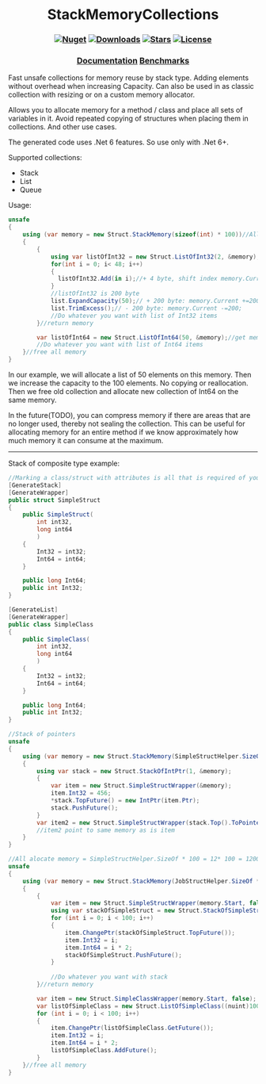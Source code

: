 <h1 align="center">
  <a>StackMemoryCollections</a>
</h1>

<h3 align="center">

  [![Nuget](https://img.shields.io/nuget/v/StackMemoryCollections?logo=StackMemoryCollections)](https://www.nuget.org/packages/StackMemoryCollections/)
  [![Downloads](https://img.shields.io/nuget/dt/StackMemoryCollections.svg)](https://www.nuget.org/packages/StackMemoryCollections/)
  [![Stars](https://img.shields.io/github/stars/SoftStoneDevelop/StackMemoryCollections?color=brightgreen)](https://github.com/SoftStoneDevelop/StackMemoryCollections/stargazers)
  [![License](https://img.shields.io/badge/license-MIT-blue.svg)](LICENSE)

</h3>

<h3 align="center">
  <a href="https://github.com/SoftStoneDevelop/StackMemoryCollections/blob/main/Documentation/Readme.md">Documentation</a>
  <a href="https://github.com/SoftStoneDevelop/StackMemoryCollections/blob/main/Benchmarks.md">Benchmarks</a>
</h3>

Fast unsafe collections for memory reuse by stack type. Adding elements without overhead when increasing Capacity. Can also be used in as classic collection with resizing or on a custom memory allocator.

Allows you to allocate memory for a method / class and place all sets of variables in it.
Avoid repeated copying of structures when placing them in collections.
And other use cases.

The generated code uses .Net 6 features. So use only with .Net 6+.

Supported collections:
- Stack
- List
- Queue

Usage:

```C#
unsafe
{
    using (var memory = new Struct.StackMemory(sizeof(int) * 100))//Allocate memory for all your collections 400 byte.
    {   
        {
            using var listOfInt32 = new Struct.ListOfInt32(2, &memory);//2 * 4 = 8 byte
            for(int i = 0; i< 48; i++)
            {
              listOfInt32.Add(in i);//+ 4 byte, shift index memory.Current by 4 byte: memory.Current +=4;
            }
            //listOfInt32 is 200 byte
            list.ExpandCapacity(50);// + 200 byte: memory.Current +=200;
            list.TrimExcess();// - 200 byte: memory.Current -=200;
            //Do whatever you want with list of Int32 items
        }//return memory

        var listOfInt64 = new Struct.ListOfInt64(50, &memory);//get memory 400 byte
        //Do whatever you want with list of Int64 items
    }//free all memory
}

```

In our example, we will allocate a list of 50 elements on this memory.
Then we increase the capacity to the 100 elements. No copying or reallocation.
Then we free old collection and allocate new collection of Int64 on the same memory.

In the future(TODO), you can compress memory if there are areas that are no longer used, thereby not sealing the collection.
This can be useful for allocating memory for an entire method if we know approximately how much memory it can consume at the maximum.

_____
Stack of composite type example:

```C#
//Marking a class/struct with attributes is all that is required of you.
[GenerateStack]
[GenerateWrapper]
public struct SimpleStruct
{
    public SimpleStruct(
        int int32,
        long int64
        )
    {
        Int32 = int32;
        Int64 = int64;
    }

    public long Int64;
    public int Int32;
}

[GenerateList]
[GenerateWrapper]
public class SimpleClass
{
    public SimpleClass(
        int int32,
        long int64
        )
    {
        Int32 = int32;
        Int64 = int64;
    }

    public long Int64;
    public int Int32;
}

```

```C#
//Stack of pointers
unsafe
{
    using (var memory = new Struct.StackMemory(SimpleStructHelper.SizeOf + (nuint)sizeof(IntPtr)))
    {
        using var stack = new Struct.StackOfIntPtr(1, &memory);
        {
            var item = new Struct.SimpleStructWrapper(&memory);
            item.Int32 = 456;
            *stack.TopFuture() = new IntPtr(item.Ptr);
            stack.PushFuture();
        }
        var item2 = new Struct.SimpleStructWrapper(stack.Top().ToPointer());
        //item2 point to same memory as is item
    }
}
```

```C#
//All alocate memory = SimpleStructHelper.SizeOf * 100 = 12* 100 = 1200 byte
unsafe
{
    using (var memory = new Struct.StackMemory(JobStructHelper.SizeOf * (nuint)100))//allocate memory
    {       
        {
            var item = new Struct.SimpleStructWrapper(memory.Start, false);
            using var stackOfSimpleStruct = new Struct.StackOfSimpleStruct((nuint)100, &memory);//get memory
            for (int i = 0; i < 100; i++)
            {
                item.ChangePtr(stackOfSimpleStruct.TopFuture());
                item.Int32 = i;
                item.Int64 = i * 2;
                stackOfSimpleStruct.PushFuture();
            }
        
            //Do whatever you want with stack
        }//return memory

        var item = new Struct.SimpleClassWrapper(memory.Start, false);
        var listOfSimpleClass = new Struct.ListOfSimpleClass((nuint)100, &memory);//get memory
        for (int i = 0; i < 100; i++)
        {
            item.ChangePtr(listOfSimpleClass.GetFuture());
            item.Int32 = i;
            item.Int64 = i * 2;
            listOfSimpleClass.AddFuture();
        }
    }//free all memory
}

```
